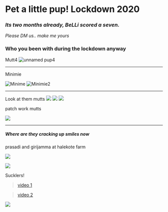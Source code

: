 # Pet a little pup! Lockdown 2020

### *Its two months already, BeLLi scored a seven.*
*Please DM us.. make me yours*



### Who you been with during the lockdown anyway

Mutt4
![unnamed pup4](https://i.imgur.com/cUBddIY.jpg)

---

Minimie

![Minime](https://i.imgur.com/y7wHRtb.jpg) ![Minimie2](https://i.imgur.com/PxQsKem.jpg)

---

Look at them mutts
![](https://i.imgur.com/EgpahjW.jpg)
![](https://i.imgur.com/G4XA73b.jpg)
![](https://i.imgur.com/ZgySbQI.jpg)

 patch work mutts

![](https://i.imgur.com/EZSxSca.jpg)

 
 
---

##### Where are they cracking up smiles now

prasadi and girijamma at halekote farm

![](https://i.imgur.com/qLGj929.jpg)

![](https://i.imgur.com/9XZ8NA1.jpg)


Sucklers!

> [video 1](https://imgur.com/iOENS6I)

> [video 2](https://imgur.com/a/umFNiWn)

![](https://i.imgur.com/IkWfrjZ.jpg)


